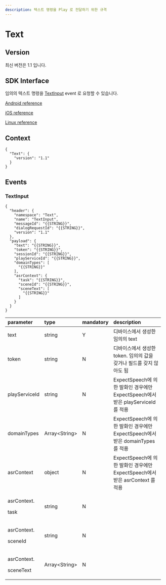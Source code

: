 ```yaml
---
description: 텍스트 명령을 Play 로 전달하기 위한 규격
---
```


# Text

## Version

최신 버전은 1.1 입니다.

## SDK Interface

임의의 텍스트 명령을 [TextInput](text.md#textinput) event 로 요청할 수 있습니다.

[Android reference](https://github.com/nugu-developers/nugu-android/blob/master/nugu-agent/src/main/java/com/skt/nugu/sdk/agent/text/TextAgentInterface.kt#L61)

[iOS reference](https://github.com/nugu-developers/nugu-ios/blob/master/NuguAgents/Interface/Text/TextAgentProtocol.swift#L35)

[Linux reference](https://github.com/nugu-developers/nugu-linux/blob/master/include/capability/text_interface.hh#L111)

## Context

```text
{
  "Text": {
    "version": "1.1"
  }
}
```

## Events

### TextInput

```text
{
  "header": {
    "namespace": "Text",
    "name": "TextInput",
    "messageId": "{{STRING}}",
    "dialogRequestId": "{{STRING}}",
    "version": "1.1"
  },
  "payload": {
    "text": "{{STRING}}",
    "token": "{{STRING}}",
    "sessionId": "{{STRING}}",
    "playServiceId": "{{STRING}}",
    "domainTypes": [
      "{{STRING}}"
    ],
    "asrContext": {
      "task": "{{STRING}}",
      "sceneId": "{{STRING}}",
      "sceneText": [
        "{{STRING}}"
      ]
    }
  }
}
```

<table>
  <thead>
    <tr>
      <th style="text-align:left">parameter</th>
      <th style="text-align:left">type</th>
      <th style="text-align:left">mandatory</th>
      <th style="text-align:left">description</th>
    </tr>
  </thead>
  <tbody>
    <tr>
      <td style="text-align:left">text</td>
      <td style="text-align:left">string</td>
      <td style="text-align:left">Y</td>
      <td style="text-align:left">&#xB514;&#xBC14;&#xC774;&#xC2A4;&#xC5D0;&#xC11C; &#xC0DD;&#xC131;&#xD55C;
        &#xC784;&#xC758;&#xC758; text</td>
    </tr>
    <tr>
      <td style="text-align:left">token</td>
      <td style="text-align:left">string</td>
      <td style="text-align:left">N</td>
      <td style="text-align:left">&#xB514;&#xBC14;&#xC774;&#xC2A4;&#xC5D0;&#xC11C; &#xC0DD;&#xC131;&#xD55C;
        token. &#xC784;&#xC758;&#xC758; &#xAC12;&#xC744; &#xAC16;&#xAC70;&#xB098;
        &#xD544;&#xB4DC;&#xB97C; &#xAC16;&#xC9C0; &#xC54A;&#xC544;&#xB3C4; &#xB428;</td>
    </tr>
    <tr>
      <td style="text-align:left">playServiceId</td>
      <td style="text-align:left">string</td>
      <td style="text-align:left">N</td>
      <td style="text-align:left">ExpectSpeech&#xC5D0; &#xC758;&#xD55C; &#xBC1C;&#xD654;&#xC778; &#xACBD;&#xC6B0;&#xC5D0;&#xB9CC;
        ExpectSpeech&#xC5D0;&#xC11C; &#xBC1B;&#xC740; playServiceId&#xB97C; &#xC801;&#xC6A9;</td>
    </tr>
    <tr>
      <td style="text-align:left">domainTypes</td>
      <td style="text-align:left">Array&lt;String&gt;</td>
      <td style="text-align:left">N</td>
      <td style="text-align:left">ExpectSpeech&#xC5D0; &#xC758;&#xD55C; &#xBC1C;&#xD654;&#xC778; &#xACBD;&#xC6B0;&#xC5D0;&#xB9CC;
        ExpectSpeech&#xC5D0;&#xC11C; &#xBC1B;&#xC740; domainTypes&#xB97C; &#xC801;&#xC6A9;</td>
    </tr>
    <tr>
      <td style="text-align:left">asrContext</td>
      <td style="text-align:left">object</td>
      <td style="text-align:left">N</td>
      <td style="text-align:left">ExpectSpeech&#xC5D0; &#xC758;&#xD55C; &#xBC1C;&#xD654;&#xC778; &#xACBD;&#xC6B0;&#xC5D0;&#xB9CC;
        ExpectSpeech&#xC5D0;&#xC11C; &#xBC1B;&#xC740; asrContext &#xB97C; &#xC801;&#xC6A9;</td>
    </tr>
    <tr>
      <td style="text-align:left">
        <p>asrContext.</p>
        <p>task</p>
      </td>
      <td style="text-align:left">string</td>
      <td style="text-align:left">N</td>
      <td style="text-align:left"></td>
    </tr>
    <tr>
      <td style="text-align:left">
        <p>asrContext.</p>
        <p>sceneId</p>
      </td>
      <td style="text-align:left">string</td>
      <td style="text-align:left">N</td>
      <td style="text-align:left"></td>
    </tr>
    <tr>
      <td style="text-align:left">
        <p>asrContext.</p>
        <p>sceneText</p>
      </td>
      <td style="text-align:left">Array&lt;String&gt;</td>
      <td style="text-align:left">N</td>
      <td style="text-align:left"></td>
    </tr>
  </tbody>
</table>

